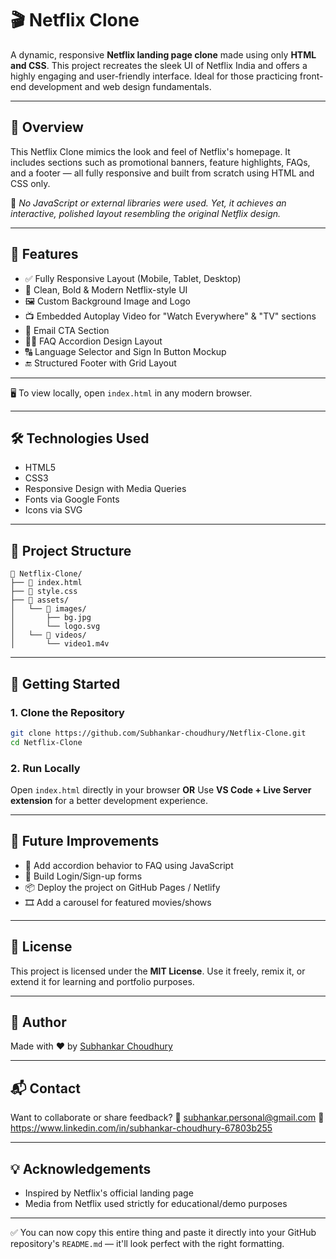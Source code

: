 # 🎬 Netflix Clone

A dynamic, responsive **Netflix landing page clone** made using only **HTML and CSS**. This project recreates the sleek UI of Netflix India and offers a highly engaging and user-friendly interface. Ideal for those practicing front-end development and web design fundamentals.

---

## 🌟 Overview

This Netflix Clone mimics the look and feel of Netflix's homepage. It includes sections such as promotional banners, feature highlights, FAQs, and a footer — all fully responsive and built from scratch using HTML and CSS only.

📌 *No JavaScript or external libraries were used. Yet, it achieves an interactive, polished layout resembling the original Netflix design.*

---

## 🚀 Features

* ✅ Fully Responsive Layout (Mobile, Tablet, Desktop)
* 🎨 Clean, Bold & Modern Netflix-style UI
* 🖼️ Custom Background Image and Logo
* 📺 Embedded Autoplay Video for "Watch Everywhere" & "TV" sections
* 📧 Email CTA Section
* 🙋‍♂️ FAQ Accordion Design Layout
* 🔠 Language Selector and Sign In Button Mockup
* 🔚 Structured Footer with Grid Layout

---

🖥️ To view locally, open `index.html` in any modern browser.

---

## 🛠️ Technologies Used

* HTML5
* CSS3
* Responsive Design with Media Queries
* Fonts via Google Fonts
* Icons via SVG

---

## 📂 Project Structure

```
📁 Netflix-Clone/
├── 📄 index.html
├── 📄 style.css
├── 📁 assets/
│   └── 📁 images/
│       ├── bg.jpg
│       └── logo.svg
│   └── 📁 videos/
│       └── video1.m4v
```

---

## 🚀 Getting Started

### 1. Clone the Repository

```bash
git clone https://github.com/Subhankar-choudhury/Netflix-Clone.git
cd Netflix-Clone
```

### 2. Run Locally

Open `index.html` directly in your browser
**OR**
Use **VS Code + Live Server extension** for a better development experience.

---

## 🎯 Future Improvements

* 🔁 Add accordion behavior to FAQ using JavaScript
* 👤 Build Login/Sign-up forms
* 📦 Deploy the project on GitHub Pages / Netlify
* 🎞️ Add a carousel for featured movies/shows

---

## 📄 License

This project is licensed under the **MIT License**.
Use it freely, remix it, or extend it for learning and portfolio purposes.

---

## 🙌 Author

Made with ❤️ by [Subhankar Choudhury](https://github.com/Subhankar-choudhury)

---

## 📬 Contact

Want to collaborate or share feedback?
📧 [subhankar.personal@gmail.com](mailto:dazai00choudhury@gmail.com)
🔗 https://www.linkedin.com/in/subhankar-choudhury-67803b255

---

## 💡 Acknowledgements

* Inspired by Netflix's official landing page
* Media from Netflix used strictly for educational/demo purposes

---

✅ You can now copy this entire thing and paste it directly into your GitHub repository's `README.md` — it'll look perfect with the right formatting.

